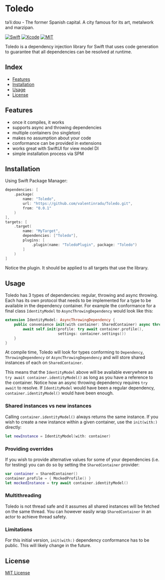 # Toledo

təˈliːdoʊ - The former Spanish capital. A city famous for its art, metalwork and marzipan.

[![Swift](https://img.shields.io/badge/Swift-5.6-orange.svg?style=for-the-badge&logo=swift)](https://swift.org)
[![Xcode](https://img.shields.io/badge/Xcode-13-blue.svg?style=for-the-badge&logo=Xcode&logoColor=white)](https://developer.apple.com/xcode)
[![MIT](https://img.shields.io/badge/license-MIT-black.svg?style=for-the-badge)](https://opensource.org/licenses/MIT)

 Toledo is a dependency injection library for Swift that uses code generation to guarantee that all dependencies can be resolved at runtime.  

## Index
* [Features](#features)
* [Installation](#installation)
* [Usage](#usage)
* [License](#license)

## Features

- once it compiles, it works
- supports async and throwing dependencies
- multiple containers (no singleton)
- makes no assumption about your code
- conformance can be provided in extensions
- works great with SwiftUI for view model DI
- simple installation process via SPM 

## Installation

Using Swift Package Manager:
```swift
dependencies: [
    .package(
        name: "Toledo",
        url: "https://github.com/valentinradu/Toledo.git",
        from: "0.0.1"
    )
],
targets: [
    .target(
        name: "MyTarget",
        dependencies: ["Toledo"],
        plugins: [
            .plugin(name: "ToledoPlugin", package: "Toledo")
        ]
    )
]
```

Notice the plugin. It should be applied to all targets that use the library.

## Usage 

Toledo has 3 types of dependencies: regular, throwing and async throwing. Each has its own protocol that needs to be implemented for a type to be available in the dependency container. For example the conformance for a final class `IdentityModel` to `AsyncThrowingDependency` would look like this:

```swift
extension IdentityModel: AsyncThrowingDependency {
    public convenience init(with container: SharedContainer) async throws {
        await self.init(profile: try await container.profile(),
                        settings: container.settings())
    }
}
```

At compile time, Toledo will look for types conforming to `Dependency`, `ThrowingDependency` or `AsyncThrowingDependency` and will store shared instances of each on `SharedContainer`.

This means that the `IdentityModel` above will be available everywhere as `try await container.identityModel()` as long as you have a reference to the container. Notice how an async throwing dependency requires `try await` to resolve. If `IdentityModel` would have been a regular dependency, `container.identityModel()` would have been enough.

### Shared instances vs new instances

Calling `container.identityModel()` always returns the same instance. If you wish to create a new instance within a given container, use the `init(with:)` directly:

```swift
let newInstance = IdentityModel(with: container)
```

### Providing overrides

If you wish to provide alternative values for some of your dependencies (i.e. for testing) you can do so by setting the `SharedContainer` provider:

```swift
var container = SharedContainer()
container.profile = { MockedProfile() }
let mockedInstance = try await container.identityModel()
```

### Multithreading

Toledo is not thread safe and it assumes all shared instances will be fetched on the same thread. You can however easily wrap `SharedContainer` in an actor to achieve thread safety.

### Limitations

For this initial version, `init(with:)` dependency conformance has to be public. This will likely change in the future.

## License
[MIT License](LICENSE)
